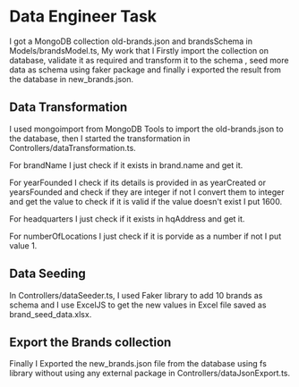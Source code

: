 # Data Engineer Task

I got a MongoDB collection old-brands.json and brandsSchema in Models/brandsModel.ts, My work that I Firstly import the collection on database, validate it as required and transform it to the schema , seed more data as schema using faker package and finally i exported the result from the database in new_brands.json.


## Data Transformation

I used mongoimport from MongoDB Tools to import the old-brands.json to the database, then I started the transformation in Controllers/dataTransformation.ts.

For brandName I just check if it exists in brand.name and get it.

For yearFounded I check if its details is provided in as yearCreated or yearsFounded and check if they are integer if not I convert them to integer and get the value to check if it is valid if the value doesn't exist I put 1600.

For headquarters I just check if it exists in hqAddress and get it.

For numberOfLocations I just check if it is porvide as a number if not I put value 1.

## Data Seeding

In Controllers/dataSeeder.ts, I used Faker library to add 10 brands as schema and I use ExcelJS to get the new values in Excel file saved as brand_seed_data.xlsx.

## Export the Brands collection

Finally I Exported the new_brands.json file from the database using fs library without using any external package in Controllers/dataJsonExport.ts.
